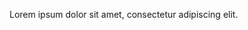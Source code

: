 [metadata:title]:- "Preface"
[metadata:beforeToc]:- "true"

Lorem ipsum dolor sit amet, consectetur adipiscing elit.
